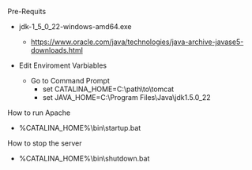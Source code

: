 Pre-Requits 
- jdk-1_5_0_22-windows-amd64.exe
  - https://www.oracle.com/java/technologies/java-archive-javase5-downloads.html
    
- Edit Enviroment Varbiables
  - Go to Command Prompt
    - set CATALINA_HOME=C:\path\to\tomcat
    - set JAVA_HOME=C:\Program Files\Java\jdk1.5.0_22

How to run Apache 

- %CATALINA_HOME%\bin\startup.bat
  
How to stop the server

- %CATALINA_HOME%\bin\shutdown.bat

